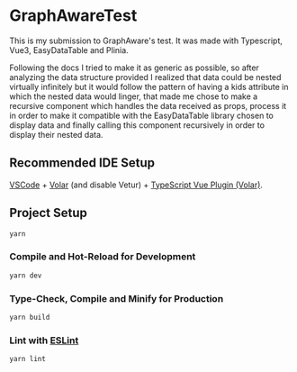 # GraphAwareTest

This is my submission to GraphAware's test. It was made with Typescript, Vue3, EasyDataTable and Plinia.

Following the docs I tried to make it as generic as possible, so after analyzing the data structure provided I realized that data could be nested virtually infinitely but it would follow the pattern of having a kids attribute in which the nested data would linger, that made me chose to make a recursive component which handles the data received as props, process it in order to make it compatible with the EasyDataTable library chosen to display data and finally calling this component recursively in order to display their nested data.

## Recommended IDE Setup

[VSCode](https://code.visualstudio.com/) + [Volar](https://marketplace.visualstudio.com/items?itemName=Vue.volar) (and disable Vetur) + [TypeScript Vue Plugin (Volar)](https://marketplace.visualstudio.com/items?itemName=Vue.vscode-typescript-vue-plugin).

## Project Setup

```sh
yarn
```

### Compile and Hot-Reload for Development

```sh
yarn dev
```

### Type-Check, Compile and Minify for Production

```sh
yarn build
```

### Lint with [ESLint](https://eslint.org/)

```sh
yarn lint
```
